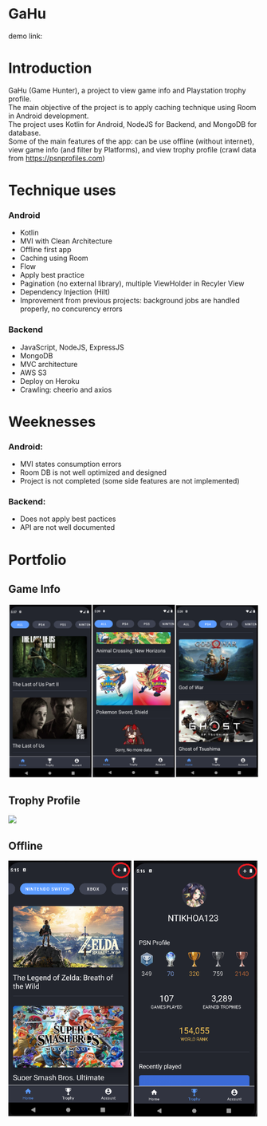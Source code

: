 # GaHu
demo link: 
# Introduction
GaHu (Game Hunter), a project to view game info and Playstation trophy profile.<br/>
The main objective of the project is to apply caching technique using Room in Android development.<br/>
The project uses Kotlin for Android, NodeJS for Backend, and MongoDB for database.<br/>
Some of the main features of the app: can be use offline (without internet), view game info (and filter by Platforms), and view trophy profile (crawl data from https://psnprofiles.com)
# Technique uses
### Android
* Kotlin
* MVI with Clean Architecture
* Offline first app
* Caching using Room
* Flow
* Apply best practice
* Pagination (no external library), multiple ViewHolder in Recyler View
* Dependency Injection (Hilt)
* Improvement from previous projects: background jobs are handled properly, no concurency errors
### Backend
* JavaScript, NodeJS, ExpressJS
* MongoDB
* MVC architecture
* AWS S3
* Deploy on Heroku
* Crawling: cheerio and axios
# Weeknesses
### Android: 
* MVI states consumption errors
* Room DB is not well optimized and designed
* Project is not completed (some side features are not implemented)
### Backend:
* Does not apply best pactices
* API are not well documented
# Portfolio
## Game Info
![](Preview/home.png)
## Trophy Profile
![](Preview/trohpy.png)
## Offline
![](Preview/offline.png)
